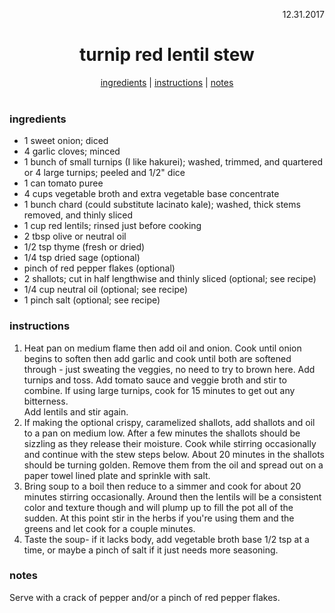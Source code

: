 <p align="right">12.31.2017</p>

<h1 align="center">turnip red lentil stew</h1>

<div align="center">
  <a href="#ingredients">ingredients</a> | 
  <a href="#instructions">instructions</a> | 
  <a href="#notes">notes</a>
</div>
<br>

### ingredients
- 1 sweet onion; diced
- 4 garlic cloves; minced
- 1 bunch of small turnips (I like hakurei); washed, trimmed, and quartered or 4 large turnips; peeled and 1/2" dice
- 1 can tomato puree
- 4 cups vegetable broth and extra vegetable base concentrate
- 1 bunch chard (could substitute lacinato kale); washed, thick stems removed, and thinly sliced
- 1 cup red lentils; rinsed just before cooking
- 2 tbsp olive or neutral oil
- 1/2 tsp thyme (fresh or dried)
- 1/4 tsp dried sage (optional)
- pinch of red pepper flakes (optional)
- 2 shallots; cut in half lengthwise and thinly sliced (optional; see recipe)
- 1/4 cup neutral oil (optional; see recipe)
- 1 pinch salt (optional; see recipe)


### instructions
1. Heat pan on medium flame then add oil and onion. Cook until onion begins to soften then add garlic and cook until 
both are softened through - just sweating the veggies, no need to try to brown here. Add turnips and toss.  Add tomato 
sauce and veggie broth and stir to combine. If using large turnips, cook for 15 minutes to get out any bitterness.  
Add lentils and stir again. 
1. If making the optional crispy, caramelized shallots, add shallots and oil to a pan on medium low.  After a few 
minutes the shallots should be sizzling as they release their moisture.  Cook while stirring occasionally and continue 
with the stew steps below. About 20 minutes in the shallots should be turning golden. Remove them from the oil and 
spread out on a paper towel lined plate and sprinkle with salt.  
1. Bring soup to a boil then reduce to a simmer and cook for about 20 minutes stirring occasionally. Around then the 
lentils will be a consistent color and texture though and will plump up to fill the pot all of the sudden. At this 
point stir in the herbs if you're using them and the greens and let cook for a couple minutes.  
1. Taste the soup- if it lacks body, add vegetable broth base 1/2 tsp at a time, or maybe a pinch of salt if it just 
needs more seasoning.

### notes
Serve with a crack of pepper and/or a pinch of red pepper flakes.

